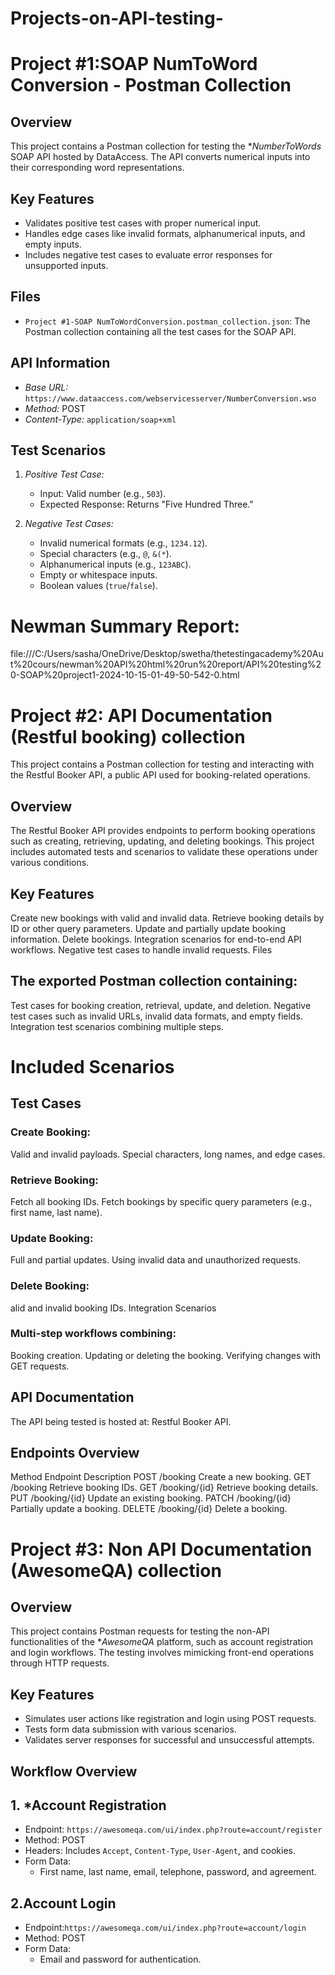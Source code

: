 # Projects-on-API-testing-

# Project #1:SOAP NumToWord Conversion - Postman Collection

## Overview
This project contains a Postman collection for testing the **NumberToWords* SOAP API hosted by DataAccess. The API converts numerical inputs into their corresponding word representations.

## Key Features
- Validates positive test cases with proper numerical input.
- Handles edge cases like invalid formats, alphanumerical inputs, and empty inputs.
- Includes negative test cases to evaluate error responses for unsupported inputs.

## Files
- `Project #1-SOAP NumToWordConversion.postman_collection.json`: The Postman collection containing all the test cases for the SOAP API.

## API Information
- *Base URL:* `https://www.dataaccess.com/webservicesserver/NumberConversion.wso`
- *Method:* POST
- *Content-Type:* `application/soap+xml`

## Test Scenarios
1. *Positive Test Case:*
   - Input: Valid number (e.g., `503`).
   - Expected Response: Returns "Five Hundred Three."

2. *Negative Test Cases:*
   - Invalid numerical formats (e.g., `1234.12`).
   - Special characters (e.g., `@`, `&(*`).
   - Alphanumerical inputs (e.g., `123ABC`).
   - Empty or whitespace inputs.
   - Boolean values (`true`/`false`).

# Newman Summary Report: 
file:///C:/Users/sasha/OneDrive/Desktop/swetha/thetestingacademy%20Aut%20cours/newman%20API%20html%20run%20report/API%20testing%20-SOAP%20project1-2024-10-15-01-49-50-542-0.html

# Project #2: API  Documentation (Restful booking) collection

This project contains a Postman collection for testing and interacting with the Restful Booker API, a public API used for booking-related operations.

## Overview
The Restful Booker API provides endpoints to perform booking operations such as creating, retrieving, updating, and deleting bookings. This project includes automated tests and scenarios to validate these operations under various conditions.

## Key Features
Create new bookings with valid and invalid data.
Retrieve booking details by ID or other query parameters.
Update and partially update booking information.
Delete bookings.
Integration scenarios for end-to-end API workflows.
Negative test cases to handle invalid requests.
Files

## The exported Postman collection containing:
Test cases for booking creation, retrieval, update, and deletion.
Negative test cases such as invalid URLs, invalid data formats, and empty fields.
Integration test scenarios combining multiple steps.

# Included Scenarios
## Test Cases
### Create Booking:
Valid and invalid payloads.
Special characters, long names, and edge cases.
### Retrieve Booking:
Fetch all booking IDs.
Fetch bookings by specific query parameters (e.g., first name, last name).
### Update Booking:
Full and partial updates.
Using invalid data and unauthorized requests.
### Delete Booking:
alid and invalid booking IDs.
Integration Scenarios
### Multi-step workflows combining:
Booking creation.
Updating or deleting the booking.
Verifying changes with GET requests.
## API Documentation
The API being tested is hosted at: Restful Booker API.

## Endpoints Overview
Method	Endpoint	Description
POST	/booking	Create a new booking.
GET	/booking	Retrieve booking IDs.
GET	/booking/{id}	Retrieve booking details.
PUT	/booking/{id}	Update an existing booking.
PATCH	/booking/{id}	Partially update a booking.
DELETE	/booking/{id}	Delete a booking.


# Project #3: Non API Documentation (AwesomeQA) collection

## Overview
This project contains Postman requests for testing the non-API functionalities of the **AwesomeQA* platform, such as account registration and login workflows. The testing involves mimicking front-end operations through HTTP requests.

## Key Features
- Simulates user actions like registration and login using POST requests.
- Tests form data submission with various scenarios.
- Validates server responses for successful and unsuccessful attempts.

## Workflow Overview
## 1. *Account Registration
- Endpoint: `https://awesomeqa.com/ui/index.php?route=account/register`
- Method: POST
- Headers: Includes `Accept`, `Content-Type`, `User-Agent`, and cookies.
- Form Data:
  - First name, last name, email, telephone, password, and agreement.

## 2.Account Login
- Endpoint:`https://awesomeqa.com/ui/index.php?route=account/login`
- Method: POST
- Form Data:
  - Email and password for authentication.

